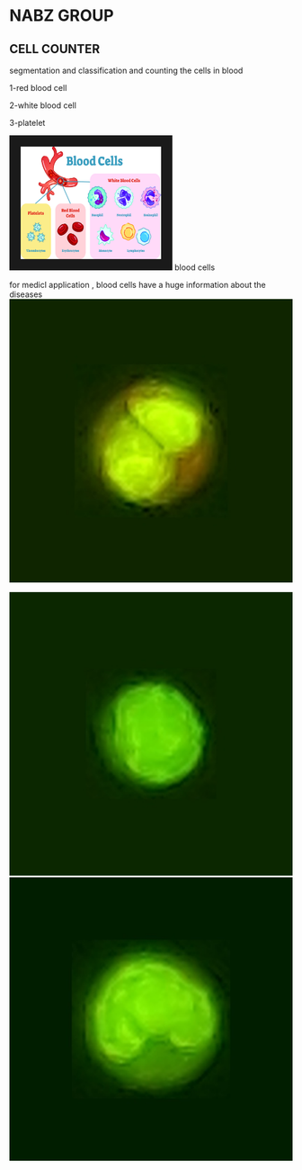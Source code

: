 # NABZ GROUP
## CELL COUNTER


segmentation and classification and counting the cells in blood

   1-red blood cell
   
   2-white blood cell
   
   3-platelet
                             
                             

 <img src="mrh286-cdp-033018.jpg" width="250" height="200" border="20" title="blood cells">
                      blood cells

for medicl application , blood cells have a huge information about the diseases
 <img src="eso-14882501911.jpg" width="550" title="blood cells">
 
 <img src="lam-10490525360.jpg" width="550" title="blood cells">
 <img src="mono-9264272505.jpg" width="550" title="blood cells">
